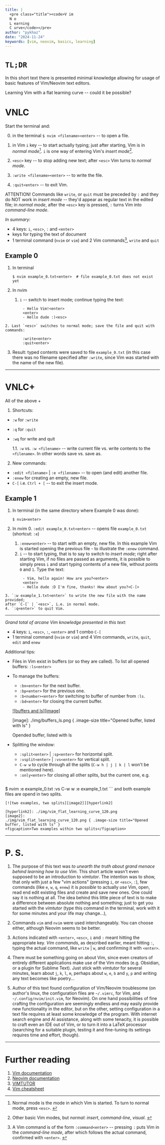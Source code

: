 ```yaml
---
title: |
  <pre class="title"><code>V im
  N o
  L earning
  C urve</code></pre>
author: "pykhaz"
date: "2024-11-24"
keywords: [vim, neovim, basics, learning]
---
```


# `TL;DR`

In this short text there is presented minimal knowledge allowing for
usage of basic features of Vim/Neovim text editors.

Learning Vim with a flat learning curve -- could it be possible?

# VNLC

Start the terminal and:

0. in the terminal <i class="fa-solid fa-terminal"></i> `$ nvim <filename><enter>` -- to open a file.

1. in Vim <i class="fa-regular fa-keyboard"></i> `i` key -- to start actually typing;
   just after starting, Vim is in *normal mode*[^1]. `i` is one way of entering
   Vim's *insert mode*[^2].

2. `<esc>` key -- to stop adding new text;
after `<esc>` Vim turns to *normal mode*.

3. `:write <filename><enter>` -- to write the file.

4. `:quit<enter>` -- to exit Vim.

ATTENTION! Commands like `write`, or `quit` must be preceded by `:` and they
  do NOT work in *insert mode* -- they'd appear as regular text in the edited
file; in *normal mode*, after the `<esc>` key is pressed, `:` turns Vim
into *command-line mode*.

*In summary:*

  - 4 keys: `i`, `<esc>`, `:` and `<enter>`
  - keys for typing the text of document
  - 1 terminal command (`nvim` or `vim`) and 2 Vim commands[^3], `write` and `quit`

## Example 0

1. In terminal <i class="fa-solid fa-terminal"></i>

    `$ nvim example_0.txt<enter>  # file example_0.txt does not exist yet`

1. In nvim <i class="fa-regular fa-keyboard"></i>
    1. `i` -- switch to insert mode; continue typing the text:
```
        - Hello Vim!<enter>
        <enter>
        - Hello dude :)<esc>
```
    2. Last `<esc>` switches to normal mode; save the file and quit with commands:
```
        :write<enter>
        :quit<enter>
```
    
3. Result: typed contents were saved to file `example_0.txt` (in this case
there was no filename specified after `:write`, since Vim was started with
the name of the new file).

------------------------------------------------------------------------------

# VNLC+

All of the above +

1. Shortcuts:

  - `:w` for `:write`
  - `:q` for `:quit`
  - `:wq` for write and quit

    1.1. `:w` vs. `:w <filename>` -- write current file vs.
    write contents to the `<filename>`. In other words save vs. save as.

2. New commands:

  - `:edit <filename>` | `:e <filename>` -- to open (and edit) another file.
  - `:enew` for creating an empty, new file.
  - `C-[` i.e. `Ctrl + [` -- to exit the insert mode.

## Example 1

1. In terminal <i class="fa-solid fa-terminal"></i> (in the same directory where Example 0 was done):

    `$ nvim<enter>`

1. In nvim <i class="fa-regular fa-keyboard"></i>
    0. `:edit example_0.txt<enter>` -- opens file `example_0.txt`
       (shortcut: `:e`)
    1. `:enew<enter>` -- to start with an empty, new file.
       In this example Vim is started opening the previous file -
        to illustrate the `:enew` command.
    1. `i` -- to start typing, that is to say to switch to *insert mode*; right after
    starting Vim, if no files are passed as arguments, it is possible
    to simply press `i` and start typing contents of a new file, without points
    `0` and `1`. Type the text:
```
        - Vim, hello again! How are you?<enter>
        <enter>
        - Hello dude :D I'm fine, thanks! How about you?<C-[>
```
    3. `:w example_1.txt<enter>` to write the new file with the name provided;
    after `C-[` | `<esc>`, i.e. in normal mode.
    4. `:q<enter>` to quit Vim.

------------------------------------------------------------------------------

*Grand total of arcane Vim knowledge presented in this text:*

  - 4 keys: `i`, `<esc>`, `:`, `<enter>` and 1 combo `C-[`
  - 1 terminal command (`nvim` or `vim`) and 4 Vim commands, `write`, `quit`,
    `edit` and `enew`

Additional tips:

  - Files in Vim exist in buffers (or so they are called). To list all opened
buffers: `:ls<enter>`
  - To manage the buffers:
    - `:bn<enter>` for the next buffer.
    - `:bp<enter>` for the previous one.
    - `:b<number><enter>` for switching to buffer of number from `:ls`.
    - `:bd<enter>` for closing the current buffer.

    [![buffers and ls][image]][hyperlink]

    [hyperlink]: ./img/buffers_ls.png
    [image]:
    ./img/buffers_ls.png { .image-size title="Opened buffer, listed with ls" }
    <figcaption>Opended buffer, listed with ls</figcaption>
      <!-- – or – -->
    <!-- [image]: -->
    <!-- https://www.gravatar.com/avatar/dd5a7ef1476fb01998a215b1642dfd07 -->
    <!-- "tooltip" -->

  - Splitting the window:
    - `:split<enter>` | `:sp<enter>` for horizontal split.
    - `:vsplit<enter>` | `:vs<enter>` for vertical split.
    - `C-w w` to cycle through all the splits (`C-w h | j | k | l` won't be
mentioned here).
    - `:only<enter>` for closing all other splits, but the current one,
e\.g.
    ```vim
$ nvim<enter>
:e example_0.txt<enter>
:vs<enter>
C-w w
:e example_1.txt<enter>
    ```
    and both example files are opend in two splits.

    [![two examples, two splits][image2]][hyperlink2]

    [hyperlink2]: ./img/vim_flat_learning_curve_120.png
    [image2]:
    ./img/vim_flat_learning_curve_120.png { .image-size title="Opened buffer, listed with ls" }
    <figcaption>Two examples within two splits</figcaption>

------------------------------------------------------------------------------

# P. S.

1. The purpose of this text was *to unearth the truth about grand menace
behind learning how to use Vim*. This short article wasn't even supposed to
be an introduction to *vimtutor*. The intention was to show, that only
with just a few "vim actions" (pressing `i`, or `<esc>`, `:`),
few commands (like `e`, `w`, `q`, `enew`) it is *possible* to actually *use*
Vim, open, read end edit existing files and create and save new ones.
One could say it is nothing at all. The idea behind this little piece of text
is to make a difference between absolute nothing and something;
just to get you started with the *vimtutor*
(type this command in the terminal, work with it for some minutes
and your life may change...),

2. Commands `vim` and `nvim` were used interchangeably. You can choose either,
although Neovim seems to be better.

3. Actions indicated with `<enter>`, `<esc>`, `i` and `:` meant hitting the
appropriate key. *Vim commands*, as described earlier, meant hitting `:`,
typing the actual command, like `write` | `w`, and confirming it with `<enter>`.

4. There must be something going on about Vim, since even creators of entirely
different applications make use of the Vim modes (e.g. Obsidian, or
a plugin for Sublime Text). Just stick with *vimtutor* for several minutes,
learn about `j`, `k`, `l`, `m`, perhaps about `w`, `e`, `b` and `y`, `p`
and writing any text becomes like poetry...

5. Author of this text found configuration of Vim/Neovim troublesome (on
author's linux, the configuration files are `~/.vimrc`, for Vim, and
`~/.config/nvim/init.vim`, for Neovim). On one hand possibilities of fine
crafting the configuration are seemingly endless and may easily provide
new functionality in the editor, but on the other, setting configuration in
a text file requires at least some knowledge of the program.
With internet search
engine and AI assistance, along with some tenacity, it is possible
to craft even an IDE out of Vim, or to turn it into a LaTeX processor
(searching for a suitable plugin, testing it and fine-tuning its settings
requires time and effort, though).

------------------------------------------------------------------------------

# Further reading


1. [Vim documentation](https://vimhelp.org/index.html)
1. [Neovim documentation](https://neovim.io/doc/user/index.html)
1. [VIMTUTOR](https://vimschool.netlify.app/introduction/vimtutor/)
1. [Vim cheatsheet](https://vim.rtorr.com/)

[^1]: Normal mode is the mode in which Vim is started. To turn to normal mode, press `<esc>`.&nbsp;
[^2]: Other basic Vim modes, but *normal*: *insert*, *command-line*, *visual*.&nbsp;
[^3]: A Vim command is of the form `:command<enter>` -- pressing `:` puts Vim
    in the *command-line mode*, after which follows the actual command,
    confirmed with `<enter>`.&nbsp;

<!--
VFLC
====

0-advanced features with appropriate functionality.
───────────────────────────────────────────────────

0. terminal command:
    `nvim`

0.1. when with filename -- straight to editing the file.

1. `i` -- start typing
1.1. `esc` -- stop typing

2. `write <filename>` -- to write the file.

3. `edit` -- to open (and edit) another file.
3.1 `nenew` -- to start with an empty file.
(After 3, 3.1 -> 2.)

4. `quit` --to exit nvim.


VFLC
====

V im
F lat
L earning
C urve

or

VNLC
====

V im
N o
L earning
C urve
-->
